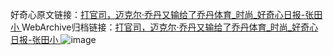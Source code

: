 好奇心原文链接：[打官司，迈克尔·乔丹又输给了乔丹体育_时尚_好奇心日报-张田小 ](https://www.qdaily.com/articles/9767.html)
WebArchive归档链接：[打官司，迈克尔·乔丹又输给了乔丹体育_时尚_好奇心日报-张田小 ](http://web.archive.org/web/20190623154917/https://www.qdaily.com/articles/9767.html)
![image](http://ww3.sinaimg.cn/large/007d5XDply1g3vgjmnmrmj30u02oc4qp)